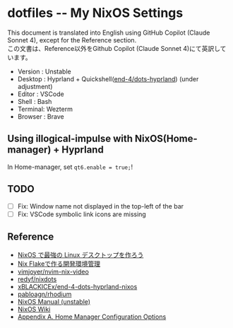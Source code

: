 # dotfiles -- My NixOS Settings
This document is translated into English using GitHub Copilot (Claude Sonnet 4), except for the Reference section.  
この文書は、Reference以外をGithub Copilot (Claude Sonnet 4)にて英訳しています。  

- Version : Unstable
- Desktop : Hyprland + Quickshell([end-4/dots-hyprland](https://github.com/end-4/dots-hyprland/)) (under adjustment)
- Editor : VSCode
- Shell : Bash
- Terminal: Wezterm
- Browser : Brave

## Using illogical-impulse with NixOS(Home-manager) + Hyprland
In Home-manager, set `qt6.enable = true;`!

## TODO
- [ ] Fix: Window name not displayed in the top-left of the bar
- [ ] Fix: VSCode symbolic link icons are missing

## Reference

- [NixOS で最強の Linux デスクトップを作ろう](https://zenn.dev/asa1984/articles/nixos-is-the-best)
- [Nix Flakeで作る開発環境管理](https://zenn.dev/stmn_inc/articles/create-environment-to-nix-flake)
- [vimjoyer/nvim-nix-video](https://github.com/vimjoyer/nvim-nix-video/tree/main)
- [redyf/nixdots](https://github.com/redyf/nixdots)
- [xBLACKICEx/end-4-dots-hyprland-nixos](https://github.com/xBLACKICEx/end-4-dots-hyprland-nixos)
- [pabloagn/rhodium](https://github.com/pabloagn/rhodium)
- [NixOS Manual (unstable)](https://nixos.org/manual/nixos/unstable/)
- [NixOS Wiki](https://wiki.nixos.org/wiki/NixOS_Wiki)
- [Appendix A. Home Manager Configuration Options](https://nix-community.github.io/home-manager/options.xhtml)
